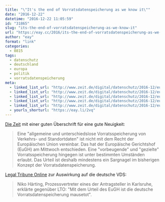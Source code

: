 ```yaml
---
title: "\"It's the end of Vorratsdatenspeicherung as we know it\""
date: "2016-12-22"
datetime: "2016-12-22 11:05:59"
id: "31865"
slug: "its-the-end-of-vorratsdatenspeicherung-as-we-know-it"
url: "https://eay.cc/2016/its-the-end-of-vorratsdatenspeicherung-as-we-know-it/"
author: "eay"
format: "link"
categories:
  - 0815
tags:
  - datenschutz
  - deutschland
  - europa
  - politik
  - vorratsdatenspeicherung
meta:
  - linked_list_url: "http://www.zeit.de/digital/datenschutz/2016-12/europaeischer-gerichtshof-vorratsdatenspeicherung-urteil"
  - linked_list_url: "http://www.zeit.de/digital/datenschutz/2016-12/europaeischer-gerichtshof-vorratsdatenspeicherung-urteil"
  - linked_list_url: "http://www.zeit.de/digital/datenschutz/2016-12/europaeischer-gerichtshof-vorratsdatenspeicherung-urteil"
  - linked_list_url: "http://www.zeit.de/digital/datenschutz/2016-12/europaeischer-gerichtshof-vorratsdatenspeicherung-urteil"
  - linked_list_url: "http://www.zeit.de/digital/datenschutz/2016-12/europaeischer-gerichtshof-vorratsdatenspeicherung-urteil"
  - yourls_shorturl: "https://eay.li/2vq"
---
```


[Die Zeit](http://www.zeit.de/digital/datenschutz/2016-12/europaeischer-gerichtshof-vorratsdatenspeicherung-urteil) mit einer guten Überschrift für eine gute Neuigkeit:

> Eine "allgemeine und unterschiedslose Vorratsspeicherung von Verkehrs- und Standortdaten" ist nicht mit dem Recht der Europäischen Union vereinbar. Das hat der Europäische Gerichtshof (EuGH) am Mittwoch entschieden. Eine "vorbeugende" und "gezielte" Vorratsspeicherung hingegen ist unter bestimmten Umständen erlaubt. Das Urteil ist deshalb mindestens ein Sargnagel im bisherigen Konzept der Vorratsdatenspeicherung.

[Legal Tribune Online](http://www.lto.de/recht/nachrichten/n/eugh-c-203-15-c-698-15-allgemeine-vorratsdatenspeicherung-unzulaessig/) zur Auswirkung auf die deutsche VDS:

> Niko Härting, Prozessvertreter eines der Antragsteller in Karlsruhe, erklärte gegenüber LTO: "Mit dem Urteil des EuGH ist die deutsche Vorratsdatenspeicherung mausetot".
